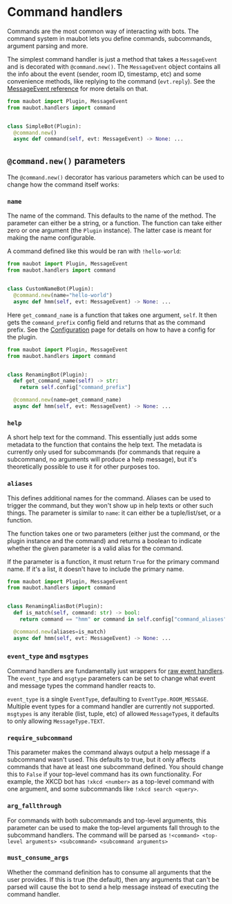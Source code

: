 # Command handlers

Commands are the most common way of interacting with bots. The command system in
maubot lets you define commands, subcommands, argument parsing and more.

The simplest command handler is just a method that takes a `MessageEvent` and is
decorated with `@command.new()`. The `MessageEvent` object contains all the info
about the event (sender, room ID, timestamp, etc) and some convenience methods,
like replying to the command (`evt.reply`). See the [MessageEvent reference] for
more details on that.

[MessageEvent reference]: ../../reference/message-event.md

```python
from maubot import Plugin, MessageEvent
from maubot.handlers import command


class SimpleBot(Plugin):
  @command.new()
  async def command(self, evt: MessageEvent) -> None: ...
```

## `@command.new()` parameters

The `@command.new()` decorator has various parameters which can be used to
change how the command itself works:

### `name`

The name of the command. This defaults to the name of the method. The parameter
can either be a string, or a function. The function can take either zero or one
argument (the `Plugin` instance). The latter case is meant for making the name
configurable.

A command defined like this would be ran with `!hello-world`:

```python
from maubot import Plugin, MessageEvent
from maubot.handlers import command


class CustomNameBot(Plugin):
  @command.new(name="hello-world")
  async def hmm(self, evt: MessageEvent) -> None: ...
```

Here `get_command_name` is a function that takes one argument, `self`. It then
gets the `command_prefix` config field and returns that as the command prefix.
See the [Configuration] page for details on how to have a config for the plugin.

[Configuration]: <> (../configuration.md)

```python
from maubot import Plugin, MessageEvent
from maubot.handlers import command


class RenamingBot(Plugin):
  def get_command_name(self) -> str:
    return self.config["command_prefix"]

  @command.new(name=get_command_name)
  async def hmm(self, evt: MessageEvent) -> None: ...
```

### `help`

A short help text for the command. This essentially just adds some metadata to
the function that contains the help text. The metadata is currently only used
for subcommands (for commands that require a subcommand, no arguments will
produce a help message), but it's theoretically possible to use it for other
purposes too.

### `aliases`

This defines additional names for the command. Aliases can be used to trigger
the command, but they won't show up in help texts or other such things. The
parameter is similar to `name`: it can either be a tuple/list/set, or a
function.

The function takes one or two parameters (either just the command, or the plugin
instance and the command) and returns a boolean to indicate whether the given
parameter is a valid alias for the command.

If the parameter is a function, it must return `True` for the primary command
name. If it's a list, it doesn't have to include the primary name.

```python
from maubot import Plugin, MessageEvent
from maubot.handlers import command


class RenamingAliasBot(Plugin):
  def is_match(self, command: str) -> bool:
    return command == "hmm" or command in self.config["command_aliases"]

  @command.new(aliases=is_match)
  async def hmm(self, evt: MessageEvent) -> None: ...
```

### `event_type` and `msgtypes`

Command handlers are fundamentally just wrappers for [raw event handlers]. The
`event_type` and `msgtype` parameters can be set to change what event and
message types the command handler reacts to.

`event_type` is a single `EventType`, defaulting to `EventType.ROOM_MESSAGE`.
Multiple event types for a command handler are currently not supported.
`msgtypes` is any iterable (list, tuple, etc) of allowed `MessageType`s, it
defaults to only allowing `MessageType.TEXT`.

[raw event handlers]: ../events.md

### `require_subcommand`

This parameter makes the command always output a help message if a subcommand
wasn't used. This defaults to true, but it only affects commands that have at
least one subcommand defined. You should change this to `False` if your
top-level command has its own functionality. For example, the XKCD bot
has `!xkcd <number>` as a top-level command with one argument, and some
subcommands like `!xkcd search <query>`.

### `arg_fallthrough`

For commands with both subcommands and top-level arguments, this parameter can
be used to make the top-level arguments fall through to the subcommand handlers.
The command will be parsed
as `!<command> <top-level arguments> <subcommand> <subcommand arguments>`

### `must_consume_args`

Whether the command definition has to consume all arguments that the user
provides. If this is true (the default), then any arguments that can't be parsed
will cause the bot to send a help message instead of executing the command
handler.
